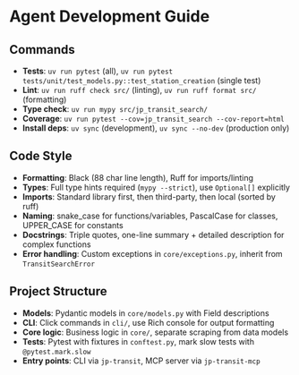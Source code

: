 # Agent Development Guide

## Commands
- **Tests**: `uv run pytest` (all), `uv run pytest tests/unit/test_models.py::test_station_creation` (single test)
- **Lint**: `uv run ruff check src/` (linting), `uv run ruff format src/` (formatting) 
- **Type check**: `uv run mypy src/jp_transit_search/`
- **Coverage**: `uv run pytest --cov=jp_transit_search --cov-report=html`
- **Install deps**: `uv sync` (development), `uv sync --no-dev` (production only)

## Code Style
- **Formatting**: Black (88 char line length), Ruff for imports/linting
- **Types**: Full type hints required (`mypy --strict`), use `Optional[]` explicitly
- **Imports**: Standard library first, then third-party, then local (sorted by ruff)
- **Naming**: snake_case for functions/variables, PascalCase for classes, UPPER_CASE for constants
- **Docstrings**: Triple quotes, one-line summary + detailed description for complex functions
- **Error handling**: Custom exceptions in `core/exceptions.py`, inherit from `TransitSearchError`

## Project Structure
- **Models**: Pydantic models in `core/models.py` with Field descriptions
- **CLI**: Click commands in `cli/`, use Rich console for output formatting
- **Core logic**: Business logic in `core/`, separate scraping from data models
- **Tests**: Pytest with fixtures in `conftest.py`, mark slow tests with `@pytest.mark.slow`
- **Entry points**: CLI via `jp-transit`, MCP server via `jp-transit-mcp`